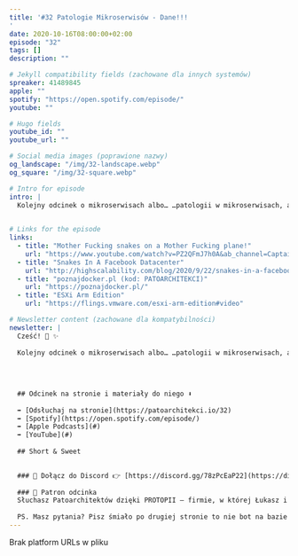 ```yaml
---
title: '#32 Patologie Mikroserwisów - Dane!!!
'
date: 2020-10-16T08:00:00+02:00
episode: "32"
tags: []
description: ""

# Jekyll compatibility fields (zachowane dla innych systemów)  
spreaker: 41489845
apple: ""
spotify: "https://open.spotify.com/episode/"
youtube: ""

# Hugo fields  
youtube_id: ""
youtube_url: ""

# Social media images (poprawione nazwy)
og_landscape: "/img/32-landscape.webp"
og_square: "/img/32-square.webp"

# Intro for episode
intro: |
  Kolejny odcinek o mikroserwisach albo… …patologii w mikroserwisach, a tym razem o danych... czyli o bardzo ważnej oczywistości!
  

# Links for the episode
links:
  - title: "Mother Fucking snakes on a Mother Fucking plane!"
    url: "https://www.youtube.com/watch?v=PZ2QFmJ7h0A&ab_channel=CaptainwiggIes"
  - title: "Snakes In A Facebook Datacenter"
    url: "http://highscalability.com/blog/2020/9/22/snakes-in-a-facebook-datacenter.html"
  - title: "poznajdocker.pl (kod: PATOARCHITEKCI)"
    url: "https://poznajdocker.pl/"
  - title: "ESXi Arm Edition"
    url: "https://flings.vmware.com/esxi-arm-edition#video"

# Newsletter content (zachowane dla kompatybilności)
newsletter: |
  Cześć! 👋 ✨
  
  Kolejny odcinek o mikroserwisach albo… …patologii w mikroserwisach, a tym razem o danych... czyli o bardzo ważnej oczywistości!
  
  
  
  
  ## Odcinek na stronie i materiały do niego ⬇️
  
  ➡️ [Odsłuchaj na stronie](https://patoarchitekci.io/32)
  ➡️ [Spotify](https://open.spotify.com/episode/)
  ➡️ [Apple Podcasts](#)
  ➡️ [YouTube](#)
  
  ## Short & Sweet
  

  ### 🤝 Dołącz do Discord 👉 [https://discord.gg/78zPcEaP22](https://discord.gg/78zPcEaP22)
  
  ### 🏢 Patron odcinka
  Słuchasz Patoarchitektów dzięki PROTOPII – firmie, w której Łukasz i Szymon działają na co dzień, wspierając zespoły IT na każdym etapie: od projektowania, przez wdrożenia i migracje, aż po optymalizację i zabezpieczenia. Oferujemy też mentoring i szkolenia dostosowane do potrzeb każdej firmy, niezależnie od wielkości. Sprawdź nas: [protopia.tech](https://protopia.tech/)
  
  PS. Masz pytania? Pisz śmiało po drugiej stronie to nie bot na bazie GPT czy Claude 😎
---
```


Brak platform URLs w pliku
